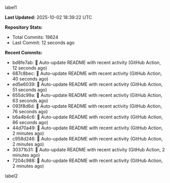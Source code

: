 
label1 
<!-- ACTIVITY_START -->
**Last Updated:** 2025-10-02 18:39:22 UTC

**Repository Stats:**
- Total Commits: 19624
- Last Commit: 12 seconds ago

**Recent Commits:**
- bd8fe7ab: 🤖 Auto-update README with recent activity (GitHub Action, 12 seconds ago)
- 687c8bec: 🤖 Auto-update README with recent activity (GitHub Action, 40 seconds ago)
- ed5e6039: 🤖 Auto-update README with recent activity (GitHub Action, 51 seconds ago)
- 655dc99a: 🤖 Auto-update README with recent activity (GitHub Action, 63 seconds ago)
- 093f8d6d: 🤖 Auto-update README with recent activity (GitHub Action, 76 seconds ago)
- b6a4b4c6: 🤖 Auto-update README with recent activity (GitHub Action, 86 seconds ago)
- 44d70a49: 🤖 Auto-update README with recent activity (GitHub Action, 2 minutes ago)
- c958d246: 🤖 Auto-update README with recent activity (GitHub Action, 2 minutes ago)
- 30371b31: 🤖 Auto-update README with recent activity (GitHub Action, 2 minutes ago)
- 7204c988: 🤖 Auto-update README with recent activity (GitHub Action, 2 minutes ago)
<!-- ACTIVITY_END -->

label2
